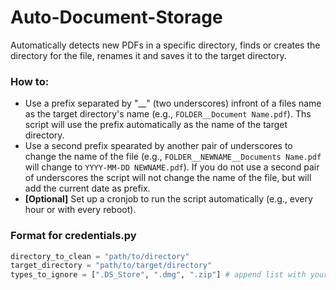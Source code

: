 # Auto-Document-Storage
Automatically detects new PDFs in a specific directory, finds or creates the directory for the file, renames it and saves it to the target directory.

### How to:
- Use a prefix separated by "__" (two underscores) infront of a files name as the target directory's name (e.g., ```FOLDER__Document Name.pdf```). Ths script will use the prefix automatically as the name of the target directory.
- Use a second prefix spearated by another pair of underscores to change the name of the file (e.g., ```FOLDER__NEWNAME__Documents Name.pdf``` will change to ```YYYY-MM-DD NEWNAME.pdf```). If you do not use a second pair of underscores the script will not change the name of the file, but will add the current date as prefix.
- **[Optional]** Set up a cronjob to run the script automatically (e.g., every hour or with every reboot).

### Format for credentials.py
```python
directory_to_clean = "path/to/directory"
target_directory = "path/to/target/directory"
types_to_ignore = [".DS_Store", ".dmg", ".zip"] # append list with your own data types which should be ignored
```
